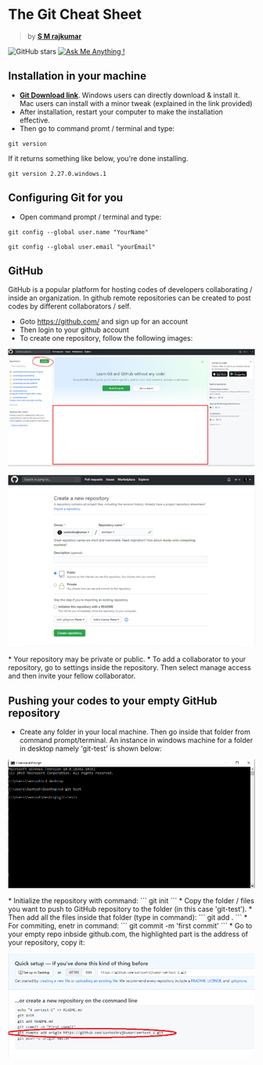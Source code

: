 # The Git Cheat Sheet

> by [<b>S M rajkumar</b>](https://santoshrajkumar.github.io) 


![GitHub stars](https://img.shields.io/github/stars/santoshrajkumar/Git-Cheat-Sheet) 
[![Ask Me Anything !](https://img.shields.io/badge/ask%20me-linkedin-1abc9c.svg)](https://www.linkedin.com/in/santosh-mohan-rajkumar-101180a3/)

## Installation in your machine

* [<b>Git Download link</b>](https://git-scm.com/downloads). Windows users can directly download & install it. Mac users can install with a minor tweak (explained in the link provided)
* After installation, restart your computer to make the installation effective.
* Then go to command promt / terminal and type:
```git
git version
```
If it returns something like below, you're done installing.
```
git version 2.27.0.windows.1
```

## Configuring Git for you
* Open command prompt / terminal and type:
```
git config --global user.name "YourName"
```
```
git config --global user.email "yourEmail"
```
## GitHub
GitHub is a popular platform for hosting codes of developers collaborating / inside an organization. In github remote repositories can be created to post codes by different collaborators / self.
* Goto https://github.com/ and sign up for an account
* Then login to your github account
* To create one repository, follow the following images:
<p align="center"> 
  <kbd>
    <img src="img/git1.png">
  </kbd>
</p>

<p align="center"> 
  <kbd>
    <img src="img/git2.PNG">
  </kbd>
</p>
* Your repository may be private or public. 
* To add a collaborator to your repository, go to settings inside the repository. Then select manage access and then invite your fellow collaborator.


## Pushing your codes to your empty GitHub repository
* Create any folder in your local machine. Then go inside that folder from command prompt/terminal. An instance in windows machine for a folder in desktop namely 'git-test' is shown below:
<p align="center"> 
  <kbd>
    <img src="img/cmd.PNG">
  </kbd>
</p>
* Initialize the repository with command:
```
git init
```
* Copy the folder / files you want to push to GitHub repository to the folder (in this case 'git-test'). 
* Then add all the files inside that folder (type in command):
```
git add .
```
* For commiting, enetr in command:
```
git commit -m 'first commit'
```
* Go to your empty repo inbside github.com, the highlighted part is the address of your repository, copy it:
<p align="center"> 
  <kbd>
    <img src="img/git3.PNG">
  </kbd>
</p>
